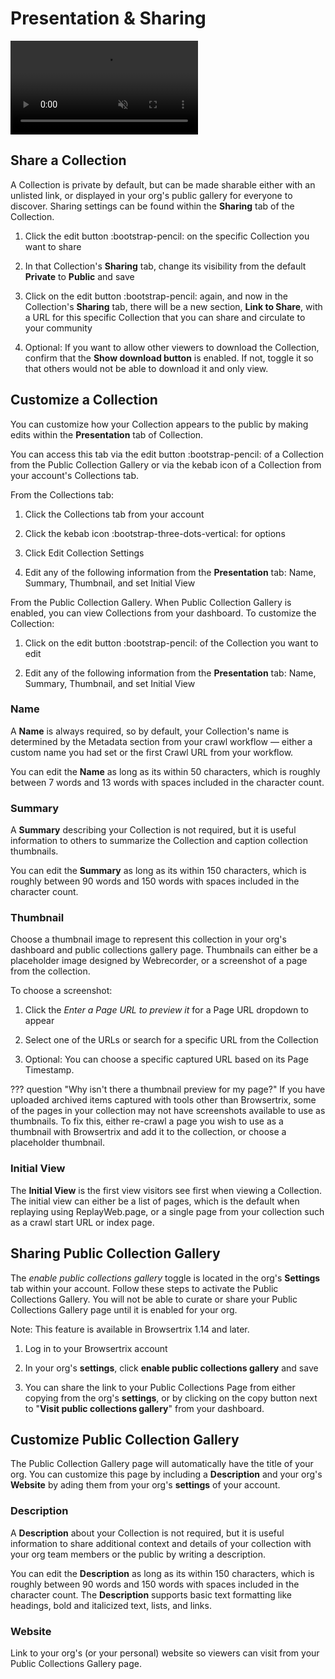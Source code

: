 # Presentation & Sharing

<video autoplay muted playsinline loop disablepictureinpicture disableremoteplayback>
  <source src="https://webrecorder.net/assets/video/collection-editing-av1.mp4"/>
  <source src="https://webrecorder.net/assets/video/collection-editing-h264.mp4"/>
</video>

## Share a Collection

A Collection is private by default, but can be made sharable either with an unlisted link, or displayed in your org's public gallery for everyone to discover. Sharing settings can be found within the **Sharing** tab of the Collection.

1. Click the edit button :bootstrap-pencil: on the specific Collection you want to share

2. In that Collection's **Sharing** tab, change its visibility from the default **Private** to **Public** and save

3. Click on the edit button :bootstrap-pencil: again, and now in the Collection's **Sharing** tab, there will be a new section, **Link to Share**, with a URL for this specific Collection that you can share and circulate to your community

4. Optional: If you want to allow other viewers to download the Collection, confirm that the **Show download button** is enabled. If not, toggle it so that others would not be able to download it and only view.

## Customize a Collection

You can customize how your Collection appears to the public by making edits within the **Presentation** tab of Collection.

You can access this tab via the edit button :bootstrap-pencil: of a Collection from the Public Collection Gallery or via the kebab icon of a Collection from your account's Collections tab.

From the Collections tab:

1. Click the Collections tab from your account

2. Click the kebab icon :bootstrap-three-dots-vertical: for options

3. Click Edit Collection Settings

4. Edit any of the following information from the **Presentation** tab: Name, Summary, Thumbnail, and set Initial View

From the Public Collection Gallery. When Public Collection Gallery is enabled, you can view Collections from your dashboard. To customize the Collection:

1. Click on the edit button :bootstrap-pencil: of the Collection you want to edit

2. Edit any of the following information from the **Presentation** tab: Name, Summary, Thumbnail, and set Initial View

### Name

A **Name** is always required, so by default, your Collection's name is determined by the Metadata section from your crawl workflow — either a custom name you had set or the first Crawl URL from your workflow.

You can edit the **Name** as long as its within 50 characters, which is roughly between 7 words and 13 words with spaces included in the character count.

### Summary

A **Summary** describing your Collection is not required, but it is useful information to others to summarize the Collection and caption collection thumbnails.

You can edit the **Summary** as long as its within 150 characters, which is roughly between 90 words and 150 words with spaces included in the character count.

### Thumbnail

Choose a thumbnail image to represent this collection in your org's dashboard and public collections gallery page. Thumbnails can either be a placeholder image designed by Webrecorder, or a screenshot of a page from the collection. 

To choose a screenshot:

1. Click the _Enter a Page URL to preview it_ for a Page URL dropdown to appear

2. Select one of the URLs or search for a specific URL from the Collection

3. Optional: You can choose a specific captured URL based on its Page Timestamp.

??? question "Why isn't there a thumbnail preview for my page?"
    If you have uploaded archived items captured with tools other than Browsertrix, some of the pages in your collection may not have screenshots available to use as thumbnails. To fix this, either re-crawl a page you wish to use as a thumbnail with Browsertrix and add it to the collection, or choose a placeholder thumbnail.

### Initial View

The **Initial View** is the first view visitors see first when viewing a Collection. The initial view can either be a list of pages, which is the default when replaying using ReplayWeb.page, or a single page from your collection such as a crawl start URL or index page.

## Sharing Public Collection Gallery

The _enable public collections gallery_ toggle is located in the org's **Settings** tab within your account. Follow these steps to activate the Public Collections Gallery. You will not be able to curate or share your Public Collections Gallery page until it is enabled for your org.

Note: This feature is available in Browsertrix 1.14 and later.

1. Log in to your Browsertrix account

2. In your org's **settings**, click **enable public collections gallery** and save

3. You can share the link to your Public Collections Page from either copying from the org's **settings**, or by clicking on the copy button next to "**Visit public collections gallery**" from your dashboard.

## Customize Public Collection Gallery

The Public Collection Gallery page will automatically have the title of your org. You can customize this page by including a **Description** and your org's **Website** by ading them from your org's **settings** of your account.

### Description

A **Description** about your Collection is not required, but it is useful information to share additional context and details of your collection with your org team members or the public by writing a description.

You can edit the **Description** as long as its within 150 characters, which is roughly between 90 words and 150 words with spaces included in the character count. The **Description** supports basic text formatting like headings, bold and italicized text, lists, and links.

### Website

Link to your org's (or your personal) website so viewers can visit from your Public Collections Gallery page.